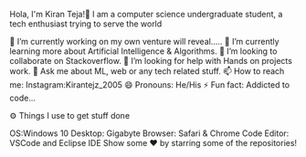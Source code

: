 Hola, I'm Kiran Teja!👋
I am a computer science undergraduate student, a tech enthusiast trying to serve the world

🔭 I’m currently working on my own venture will reveal.....
🌱 I’m currently learning more about Artificial Intelligence & Algorithms.
👯 I’m looking to collaborate on Stackoverflow.
🤔 I’m looking for help with Hands on projects work.
💬 Ask me about ML, web or any tech related stuff.
📫 How to reach me: Instagram:Kirantejz_2005
😄 Pronouns: He/His
⚡ Fun fact: Addicted to code...


⚙️ Things I use to get stuff done

OS:Windows 10
Desktop: Gigabyte
Browser: Safari & Chrome
Code Editor: VSCode and Eclipse IDE
Show some ❤️ by starring some of the repositories!
